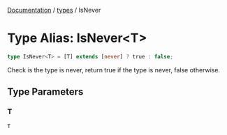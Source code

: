 [Documentation](../../index.md) / [types](../index.md) / IsNever

# Type Alias: IsNever\<T\>

```ts
type IsNever<T> = [T] extends [never] ? true : false;
```

Check is the type is never, return true if the type is never, false otherwise.

## Type Parameters

### T

`T`
